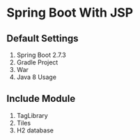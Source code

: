 # Spring Boot With JSP

## Default Settings

1. Spring Boot 2.7.3
2. Gradle Project
3. War 
4. Java 8 Usage

## Include Module

1. TagLibrary
2. Tiles
3. H2 database
